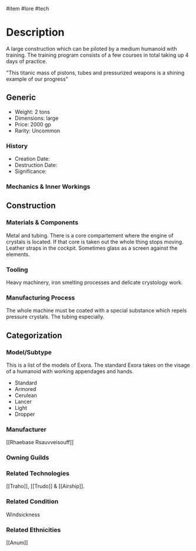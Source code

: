 #item #lore #tech 
# Description
A large construction which can be piloted by a medium humanoid with training. The training program consists of a few courses in total taking up 4 days of practice.

"This titanic mass of pistons, tubes and pressurized weapons is a shining example of our progress"
## Generic
- Weight: 2 tons
- Dimensions: large
- Price: 2000 gp
- Rarity: Uncommon

### History
- Creation Date: 
- Destruction Date: 
- Significance: 

### Mechanics & Inner Workings

## Construction
### Materials & Components
Metal and tubing.
There is a core compartement where the engine of crystals is located. If that core is taken out the whole thing stops moving.
Leather straps in the cockpit. Sometimes glass as a screen against the elements.
### Tooling
Heavy machinery, iron smelting processes and delicate crystology work.

### Manufacturing Process
The whole machine must be coated with a special substance which repels pressure crystals.
The tubing especially.

## Categorization
### Model/Subtype
This is a list of the models of Exora. The standard Exora takes on the visage of a humanoid with working appendages and hands.
- Standard
- Armored
- Cerulean
- Lancer
- Light
- Dropper
### Manufacturer
[[Rhaebase Rsauvveisouff]] 
### Owning Guilds

### Related Technologies
[[Traho]], [[Trudo]] & [[Airship]].
### Related Condition
Windsickness
### Related Ethnicities
[[Anum]]